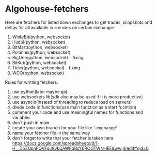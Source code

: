 # Algohouse-fetchers

Here are fetchers for listed down exchanges to get trades, snapshots and deltas for all available currencies on certain exchange:
 1. WhiteBit(python, websocket)
 2. Huobi(python, websocket)
 3. BitMart(python, websocket)
 4. Poloniex(python, websocket)
 5. BigOne(python, websocket) - fixing
 6. BitKub(python, websocket)
 7. Tidex(python, websocket) - fixing
 8. WOO(python, websocket)
 
Rules for writting fetchers:
  1. use python(later maybe go)
  2. use websockets lib(sdk also may be used if it is more productive)
  3. use asyncio(instead of threading to reduce load on servers)
  4. divide code in functions(use main function as a start fucntion)
  5. comment your code and use meaningful names for functions and variables
  6. don`t push in main
  7. create your own branch for your file like '<your exchange name>-exchange'
  8. name your fetcher file in the same way
  9. don`t forget to write that your fetcher is taken here https://docs.google.com/spreadsheets/d/1-H__DoZUpnFQVFgJ8vkQAWFqBcY6ROOTWN-IEE9wwj4/edit#gid=0
 
